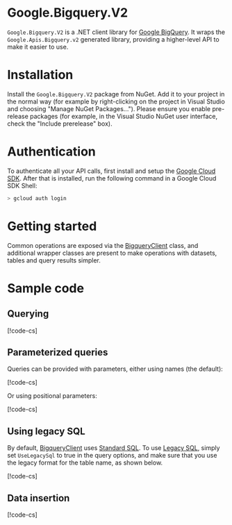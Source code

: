# Google.Bigquery.V2

`Google.Bigquery.V2` is a .NET client library for [Google
BigQuery](https://cloud.google.com/bigquery/). It wraps the
`Google.Apis.Bigquery.v2` generated library, providing a
higher-level API to make it easier to use.

# Installation

Install the `Google.Bigquery.V2` package from NuGet. Add it to
your project in the normal way (for example by right-clicking on the
project in Visual Studio and choosing "Manage NuGet Packages...").
Please ensure you enable pre-release packages (for example, in the
Visual Studio NuGet user interface, check the "Include prerelease"
box).

# Authentication

To authenticate all your API calls, first install and setup the
[Google Cloud SDK](https://cloud.google.com/sdk/). After that is
installed, run the following command in a Google Cloud SDK Shell:

```sh
> gcloud auth login
```

# Getting started

Common operations are exposed via the
[BigqueryClient](obj/api/Google.Bigquery.V2.BigqueryClient.yml)
class, and additional wrapper classes are present to make operations
with datasets, tables and query results simpler.

# Sample code

## Querying

[!code-cs[](obj/snippets/Google.Bigquery.V2.BigqueryClient.txt#QueryOverview)]

## Parameterized queries

Queries can be provided with parameters, either using names (the
default):

[!code-cs[](obj/snippets/Google.Bigquery.V2.BigqueryClient.txt#ParameterizedQueryNamedParameters)]

Or using positional parameters:

[!code-cs[](obj/snippets/Google.Bigquery.V2.BigqueryClient.txt#ParameterizedQueryPositionalParameters)]

## Using legacy SQL

By default, [BigqueryClient](obj/api/Google.Bigquery.V2.BigqueryClient.yml)
uses [Standard SQL](https://cloud.google.com/bigquery/sql-reference/). To
use [Legacy SQL](https://cloud.google.com/bigquery/query-reference),
simply set `UseLegacySql` to true in the query options, and make
sure that you use the legacy format for the table name, as shown
below.

[!code-cs[](obj/snippets/Google.Bigquery.V2.BigqueryClient.txt#LegacySql)]

## Data insertion

[!code-cs[](obj/snippets/Google.Bigquery.V2.BigqueryClient.txt#InsertOverview)]